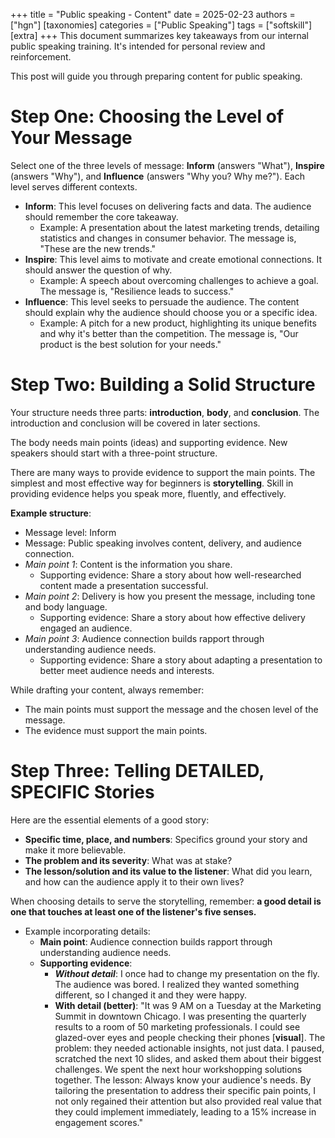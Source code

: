 +++
title = "Public speaking - Content"
date = 2025-02-23
authors = ["hgn"]
[taxonomies]
categories = ["Public Speaking"]
tags = ["softskill"]
[extra]
+++
This document summarizes key takeaways from our internal public speaking training.  It's intended for personal review and reinforcement.

This post will guide you through preparing content for public speaking.

# Step One: Choosing the Level of Your Message

 Select one of the three levels of message: **Inform** (answers "What"), **Inspire** (answers "Why"), and **Influence** (answers "Why you? Why me?"). Each level serves different contexts.

 *   **Inform**: This level focuses on delivering facts and data. The audience should remember the core takeaway.
     *   Example: A presentation about the latest marketing trends, detailing statistics and changes in consumer behavior. The message is, "These are the new trends."
 *   **Inspire**: This level aims to motivate and create emotional connections. It should answer the question of why.
     *   Example: A speech about overcoming challenges to achieve a goal. The message is, "Resilience leads to success."
 *   **Influence**: This level seeks to persuade the audience. The content should explain why the audience should choose you or a specific idea.
     *   Example: A pitch for a new product, highlighting its unique benefits and why it's better than the competition. The message is, "Our product is the best solution for your needs."

# Step Two: Building a Solid Structure

 Your structure needs three parts: **introduction**, **body**, and **conclusion**. The introduction and conclusion will be covered in later sections.

 The body needs main points (ideas) and supporting evidence. New speakers should start with a three-point structure. 

 There are many ways to provide evidence to support the main points. The simplest and most effective way for beginners is **storytelling**. Skill in providing evidence helps you speak more, fluently, and effectively.

**Example structure**:
*   Message level: Inform
*   Message: Public speaking involves content, delivery, and audience connection.
*   *Main point 1*: Content is the information you share.
    *   Supporting evidence: Share a story about how well-researched content made a presentation successful.
*   *Main point 2*: Delivery is how you present the message, including tone and body language.
    *   Supporting evidence: Share a story about how effective delivery engaged an audience.
*   *Main point 3*: Audience connection builds rapport through understanding audience needs.
    *   Supporting evidence: Share a story about adapting a presentation to better meet audience needs and interests.

While drafting your content, always remember:
 * The main points must support the message and the chosen level of the message. 
 * The evidence must support the main points.

# Step Three: Telling DETAILED, SPECIFIC Stories

Here are the essential elements of a good story:

 *   **Specific time, place, and numbers**: Specifics ground your story and make it more believable.
 *   **The problem and its severity**: What was at stake?
 *   **The lesson/solution and its value to the listener**: What did you learn, and how can the audience apply it to their own lives?

 When choosing details to serve the storytelling, remember: **a good detail is one that touches at least one of the listener's five senses.**

 *   Example incorporating details:
     *   **Main point**: Audience connection builds rapport through understanding audience needs.
     *   **Supporting evidence**:
         *  ***Without detail***: I once had to change my presentation on the fly. The audience was bored. I realized they wanted something different, so I changed it and they were happy.
         *  **With detail (better)**: "It was 9 AM on a Tuesday at the Marketing Summit in downtown Chicago. I was presenting the quarterly results to a room of 50 marketing professionals. I could see glazed-over eyes and people checking their phones [**visual**]. The problem: they needed actionable insights, not just data. I paused, scratched the next 10 slides, and asked them about their biggest challenges. We spent the next hour workshopping solutions together. The lesson: Always know your audience's needs. By tailoring the presentation to address their specific pain points, I not only regained their attention but also provided real value that they could implement immediately, leading to a 15% increase in engagement scores."